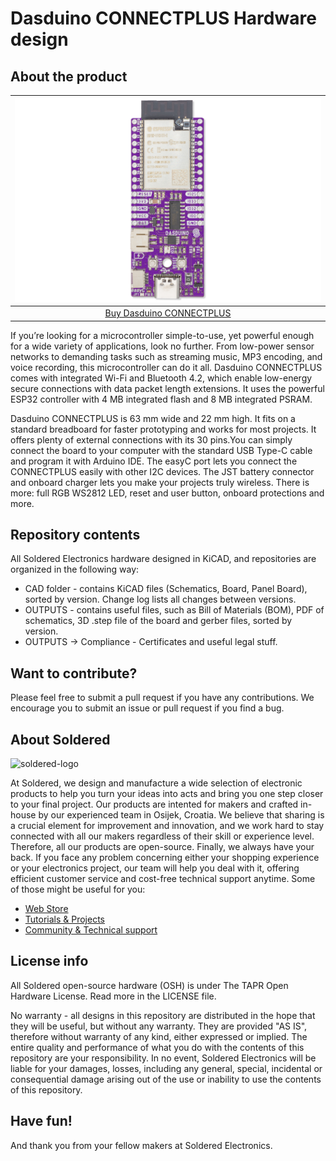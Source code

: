 # Dasduino CONNECTPLUS Hardware design

## About the product

| ![Dasduino CONNECTPLUS](https://github.com/SolderedElectronics/Dasduino-CONNECTPLUS-hardware-design/blob/main/OUTPUTS/V1.1.1/333033.jpg?raw=true) |
| :----------------------------------------------------------: |
|      [Buy Dasduino CONNECTPLUS](https://www.solde.red/333033)      |

If you’re looking for a microcontroller simple-to-use, yet powerful enough for a wide variety of applications, look no further. From low-power sensor networks to demanding tasks such as streaming music, MP3 encoding, and voice recording, this microcontroller can do it all. Dasduino CONNECTPLUS comes with integrated Wi-Fi and Bluetooth 4.2, which enable low-energy secure connections with data packet length extensions. It uses the powerful ESP32 controller with 4 MB integrated flash and 8 MB integrated PSRAM.




Dasduino CONNECTPLUS is 63 mm wide and 22 mm high. It fits on a standard breadboard for faster prototyping and works for most projects. It offers plenty of external connections with its 30 pins.You can simply connect the board to your computer with the standard USB Type-C cable and program it with Arduino IDE. The easyC port lets you connect the CONNECTPLUS easily with other I2C devices. The JST battery connector and onboard charger lets you make your projects truly wireless. There is more: full RGB WS2812 LED, reset and user button, onboard protections and more.

## Repository contents

All Soldered Electronics hardware designed in KiCAD, and repositories are organized in the following way:

- CAD folder - contains KiCAD files (Schematics, Board, Panel Board), sorted by version. Change log lists all changes between versions.
- OUTPUTS - contains useful files, such as Bill of Materials (BOM), PDF of schematics, 3D .step file of the board and gerber files, sorted by version. 
- OUTPUTS -> Compliance - Certificates and useful legal stuff. 

## Want to contribute?

Please feel free to submit a pull request if you have any contributions. We encourage you to submit an issue or pull request if you find a bug. 

## About Soldered

<img src="https://raw.githubusercontent.com/e-radionicacom/Soldered-Generic-Arduino-Library/dev/extras/Soldered-logo-color.png" alt="soldered-logo" width="500"/>

At Soldered, we design and manufacture a wide selection of electronic products to help you turn your ideas into acts and bring you one step closer to your final project. Our products are intented for makers and crafted in-house by our experienced team in Osijek, Croatia. We believe that sharing is a crucial element for improvement and innovation, and we work hard to stay connected with all our makers regardless of their skill or experience level. Therefore, all our products are open-source. Finally, we always have your back. If you face any problem concerning either your shopping experience or your electronics project, our team will help you deal with it, offering efficient customer service and cost-free technical support anytime. Some of those might be useful for you:

- [Web Store](https://www.soldered.com/shop)
- [Tutorials & Projects](https://soldered.com/learn)
- [Community & Technical support](https://soldered.com/community)

## License info

All Soldered open-source hardware (OSH) is under The TAPR Open Hardware License. Read more in the LICENSE file. 

No warranty - all designs in this repository are distributed in the hope that they will be useful, but without any warranty. They are provided "AS IS", therefore without warranty of any kind, either expressed or implied. The entire quality and performance of what you do with the contents of this repository are your responsibility. In no event, Soldered Electronics will be liable for your damages, losses, including any general, special, incidental or consequential damage arising out of the use or inability to use the contents of this repository. 

## Have fun! 
And thank you from your fellow makers at Soldered Electronics.
